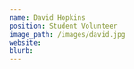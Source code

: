 ```yaml
---
name: David Hopkins
position: Student Volunteer
image_path: /images/david.jpg
website: 
blurb: 
---
```

